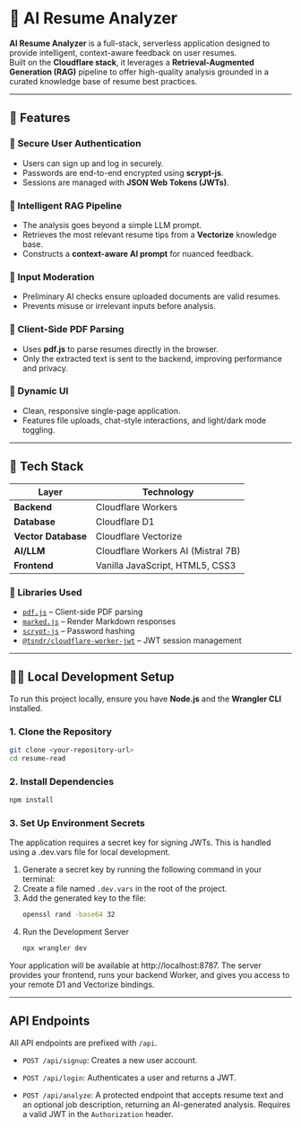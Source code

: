 # 🧠 AI Resume Analyzer

**AI Resume Analyzer** is a full-stack, serverless application designed to provide intelligent, context-aware feedback on user resumes.  
Built on the **Cloudflare stack**, it leverages a **Retrieval-Augmented Generation (RAG)** pipeline to offer high-quality analysis grounded in a curated knowledge base of resume best practices.

---

## 🚀 Features

### 🔐 Secure User Authentication
- Users can sign up and log in securely.  
- Passwords are end-to-end encrypted using **scrypt-js**.  
- Sessions are managed with **JSON Web Tokens (JWTs)**.

### 🧩 Intelligent RAG Pipeline
- The analysis goes beyond a simple LLM prompt.  
- Retrieves the most relevant resume tips from a **Vectorize** knowledge base.  
- Constructs a **context-aware AI prompt** for nuanced feedback.

### 🧹 Input Moderation
- Preliminary AI checks ensure uploaded documents are valid resumes.  
- Prevents misuse or irrelevant inputs before analysis.

### 📄 Client-Side PDF Parsing
- Uses **pdf.js** to parse resumes directly in the browser.  
- Only the extracted text is sent to the backend, improving performance and privacy.

### 💬 Dynamic UI
- Clean, responsive single-page application.  
- Features file uploads, chat-style interactions, and light/dark mode toggling.

---

## 🧱 Tech Stack

| Layer | Technology |
|-------|-------------|
| **Backend** | Cloudflare Workers |
| **Database** | Cloudflare D1 |
| **Vector Database** | Cloudflare Vectorize |
| **AI/LLM** | Cloudflare Workers AI (Mistral 7B) |
| **Frontend** | Vanilla JavaScript, HTML5, CSS3 |

### 🧰 Libraries Used
- [`pdf.js`](https://mozilla.github.io/pdf.js/) – Client-side PDF parsing  
- [`marked.js`](https://marked.js.org/) – Render Markdown responses  
- [`scrypt-js`](https://www.npmjs.com/package/scrypt-js) – Password hashing  
- [`@tsndr/cloudflare-worker-jwt`](https://github.com/tsndr/cloudflare-worker-jwt) – JWT session management  

---

## 🧑‍💻 Local Development Setup

To run this project locally, ensure you have **Node.js** and the **Wrangler CLI** installed.

### 1. Clone the Repository
```bash
git clone <your-repository-url>
cd resume-read
```
### 2. Install Dependencies
```bash
npm install
```
### 3. Set Up Environment Secrets
The application requires a secret key for signing JWTs. This is handled using a .dev.vars file for local development.

1. Generate a secret key by running the following command in your terminal:
2. Create a file named `.dev.vars` in the root of the project.
3. Add the generated key to the file:
   ```bash
   openssl rand -base64 32
   ```
4. Run the Development Server
   ```bash
   npx wrangler dev
   ```
Your application will be available at http://localhost:8787. The server provides your frontend, runs your backend Worker, and gives you access to your remote D1 and Vectorize bindings.

---

## API Endpoints

All API endpoints are prefixed with `/api`.

-   `POST /api/signup`: Creates a new user account.

-   `POST /api/login`: Authenticates a user and returns a JWT.

-   `POST /api/analyze`: A protected endpoint that accepts resume text and an optional job description, returning an AI-generated analysis. Requires a valid JWT in the `Authorization` header.
